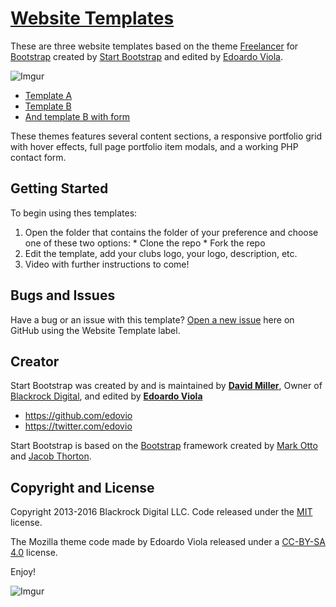 # [Website Templates](https://github.com/mozilla/mozillaclubs/tree/master/designresources/website_templates_mozilla_clubs)

These are three website templates based on the theme [Freelancer](http://startbootstrap.com/template-overviews/freelancer/) for [Bootstrap](http://getbootstrap.com/) created by [Start Bootstrap](http://startbootstrap.com/) and edited by [Edoardo Viola](http://www.violaedoardo.com). 

![Imgur](http://i.imgur.com/oSweIOv.png)

- [Template A](https://mozilla.github.io/mozillaclubs/designresources/website_templates_mozilla_clubs/template_a/)
- [Template B](https://mozilla.github.io/mozillaclubs/designresources/website_templates_mozilla_clubs/template_b/)
- [And template B with form](https://mozilla.github.io/mozillaclubs/designresources/website_templates_mozilla_clubs/template_b_form/)

These themes features several content sections, a responsive portfolio grid with hover effects, full page portfolio item modals, and a working PHP contact form.

## Getting Started

To begin using thes templates:
  1. Open the folder that contains the folder of your preference and choose one of these two options:
    * Clone the repo
    * Fork the repo
  2. Edit the template, add your clubs logo, your logo, description, etc. 
  3. Video with further instructions to come!
  
## Bugs and Issues

Have a bug or an issue with this template? [Open a new issue](https://github.com/mozilla/mozillaclubs/issues) here on GitHub using the Website Template label.

## Creator

Start Bootstrap was created by and is maintained by **[David Miller](http://davidmiller.io/)**, Owner of [Blackrock Digital](http://blackrockdigital.io/), and edited by **[Edoardo Viola](http://violaedoardo.com)**

* https://github.com/edovio
* https://twitter.com/edovio

Start Bootstrap is based on the [Bootstrap](http://getbootstrap.com/) framework created by [Mark Otto](https://twitter.com/mdo) and [Jacob Thorton](https://twitter.com/fat).

## Copyright and License

Copyright 2013-2016 Blackrock Digital LLC. Code released under the [MIT](https://github.com/BlackrockDigital/startbootstrap-freelancer/blob/gh-pages/LICENSE) license.

The Mozilla theme code made by Edoardo Viola released under a [CC-BY-SA 4.0](https://creativecommons.org/licenses/by-sa/4.0/) license.

Enjoy!

![Imgur](http://i.imgur.com/pAtXATQ.gifv)
